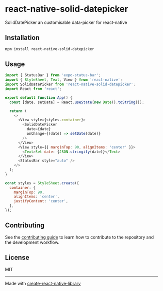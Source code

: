 # react-native-solid-datepicker
SolidDatePicker an customisable data-picker for react-native
## Installation

```sh
npm install react-native-solid-datepicker
```

## Usage

```js
import { StatusBar } from 'expo-status-bar';
import { StyleSheet, Text, View } from 'react-native';
import SolidDatePicker from 'react-native-solid-datepicker';
import React from 'react';

export default function App() {
  const [date, setDate] = React.useState(new Date().toString());

  return (
    <>
      <View style={styles.container}>
        <SolidDatePicker
          date={date}
          onChange={(date) => setDate(date)}
        />
      </View>
      <View style={{ marginTop: 90, alignItems: 'center' }}>
        <Text>Set date: {JSON.stringify(date)}</Text>
      </View>
      <StatusBar style="auto" />
    </>
  );
}

const styles = StyleSheet.create({
  container: {
    marginTop: 90,
    alignItems: 'center',
    justifyContent: 'center',
  },
});
```

## Contributing

See the [contributing guide](CONTRIBUTING.md) to learn how to contribute to the repository and the development workflow.

## License

MIT

---

Made with [create-react-native-library](https://github.com/callstack/react-native-builder-bob)
